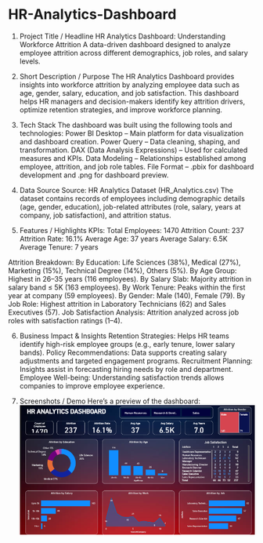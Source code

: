 # HR-Analytics-Dashboard
1. Project Title / Headline
HR Analytics Dashboard: Understanding Workforce Attrition
A data-driven dashboard designed to analyze employee attrition across different demographics, job roles, and salary levels.

2. Short Description / Purpose
The HR Analytics Dashboard provides insights into workforce attrition by analyzing employee data such as age, gender, salary, education, and job satisfaction. This dashboard helps HR managers and decision-makers identify key attrition drivers, optimize retention strategies, and improve workforce planning.

3. Tech Stack
The dashboard was built using the following tools and technologies:
Power BI Desktop – Main platform for data visualization and dashboard creation.
Power Query – Data cleaning, shaping, and transformation.
DAX (Data Analysis Expressions) – Used for calculated measures and KPIs.
Data Modeling – Relationships established among employee, attrition, and job role tables.
File Format – .pbix for dashboard development and .png for dashboard preview.

4. Data Source
Source: HR Analytics Dataset (HR_Analytics.csv)
The dataset contains records of employees including demographic details (age, gender, education), job-related attributes (role, salary, years at company, job satisfaction), and attrition status.

5. Features / Highlights
KPIs:
Total Employees: 1470
Attrition Count: 237
Attrition Rate: 16.1%
Average Age: 37 years
Average Salary: 6.5K
Average Tenure: 7 years

Attrition Breakdown:
By Education: Life Sciences (38%), Medical (27%), Marketing (15%), Technical Degree (14%), Others (5%).
By Age Group: Highest in 26–35 years (116 employees).
By Salary Slab: Majority attrition in salary band ≤ 5K (163 employees).
By Work Tenure: Peaks within the first year at company (59 employees).
By Gender: Male (140), Female (79).
By Job Role: Highest attrition in Laboratory Technicians (62) and Sales Executives (57).
Job Satisfaction Analysis: Attrition analyzed across job roles with satisfaction ratings (1–4).

6. Business Impact & Insights
Retention Strategies: Helps HR teams identify high-risk employee groups (e.g., early tenure, lower salary bands).
Policy Recommendations: Data supports creating salary adjustments and targeted engagement programs.
Recruitment Planning: Insights assist in forecasting hiring needs by role and department.
Employee Well-being: Understanding satisfaction trends allows companies to improve employee experience.

7. Screenshots / Demo
Here’s a preview of the dashboard:![Dashboard Preview](https://github.com/prathampvv/HR-Analytics-Dashboard/blob/main/Screenshot%20of%20dashboard.png) 
